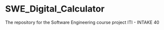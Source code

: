 # SWE_Digital_Calculator
The repository for the Software Engineering course project 
ITI - INTAKE 40
